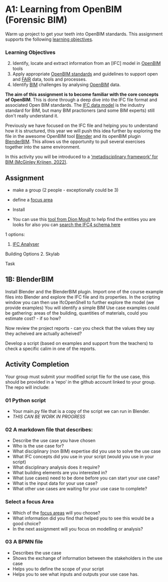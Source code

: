 # A1: Learning from OpenBIM (Forensic BIM)
Warm up project to get your teeth into OpenBIM standards. This assignment supports the following [learning objectives].


### Learning Objectives
2. Identify, locate and extract information from an [IFC] model in [OpenBIM] tools
3. Apply appropriate [OpenBIM standards] and guidelines to support open and [FAIR] data, tools and processes.
7. Identify [BIM] challenges by analysing [OpenBIM] data.



**The aim of this assignment is to become familiar with the core concepts of OpenBIM**. This is done through a deep dive into the IFC file format and associated Open BIM standards. The [IFC data model](/Concepts/IFC) is the industry standard for BIM, but many BIM practioners (and some BIM experts) still don't really understand it.

Previously we have focused on the IFC file and helping you to understand how it is structured, this year we will push this idea further by exploring the file in the awesome OpenBIM tool [Blender] and its openBIM plugin [BlenderBIM]. This allows us the opportunity to pull several exercises together into the same environment.

In this activity you will be introduced to a [‘metadisciplinary framework’ for BIM (McGinley Krijnen, 2022)](https://www.researchgate.net/publication/363579368_A_framework_for_meta-disciplinary_building_analysis/stats). 

## Assignment

* make a group (2 people - exceptionally could be 3)
* define a [focus area]
* Install

* You can use this [tool from Dion Moult](https://blenderbim.org/search-ifc-class.html) to help find the entities you are looks for also you can [search the IFC4 schema here](https://ifc43-docs.standards.buildingsmart.org/)
     

1 options:
1. [IFC Analyser](/Concepts/IFCFileAnalyzer)

Building Options
2. Skylab

Task


## 1B: BlenderBIM
Install Blender and the BlenderBIM plugin.
Import one of the course example files into Blender and explore the IFC file and its properties.
In the scripting window you can then use IfcOpenShell to further explore the model (we provide examples)
You will identify a simple BIM Use case examples could be gathering:
areas of the building,
quantities of materials,
could you estimate cost? - if so how?

Now review the project reports - can you check that the values they say they acheived are actually acheived?

Develop a script (based on examples and support from the teachers) to check a specific calim in one of the reports.

## Activity Completion
Your group must submit your modified script file for the use case, this should be provided in a ‘repo’ in the github account linked to your group. The repo will include:

### 01 Python script
* Your main.py file that is a copy of the script we can run in Blender.
* *THIS CAN BE WORK IN PROGRESS* 

### 02 A markdown file that describes: 
* Describe the use case you have chosen
* Who is the use case for?	
* What disciplinary (non BIM) expertise did you use to solve the use case
* What IFC concepts did you use in your script (would you use in your script)
* What disciplinary analysis does it require?	
* What building elements are you interested in?	
* What (use cases) need to be done before you can start your use case?	
* What is the input data for your use case?	
* What other use cases are waiting for your use case to complete?

### Select a focus Area
* Which of the [focus areas](/Focus) will you choose?
* What information did you find that helped you to see this would be a good choice?
* In the next assignment will you focus on modelling or analysis?

### 03 A BPMN file
* Describes the use case
* Shows the exchange of information between the stakeholders in the use case
* Helps you to define the scope of your script
* Helps you to see what inputs and outputs your use case has.

<!-- links --> 

[learning objectives]: /41934/LearningObjectives
[Blender]: /41934/Concepts/Blender
[BlenderBIM]: /41934/Concepts/BlenderBIM
[OpenBIM standards]: /41934/Concepts/Standards
[BIM]: /41934/Concepts/BIM
[OpenBIM]: /41934/Concepts/OpenBIM
[FAIR]: /41934/Concepts/FAIR
[focus area]: /41934/Focus
